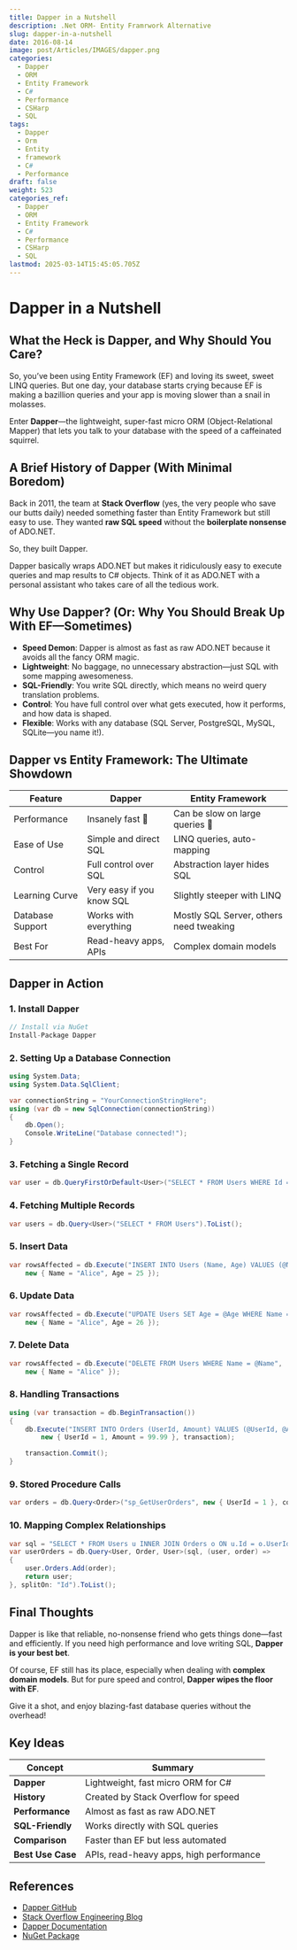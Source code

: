 ```yaml
---
title: Dapper in a Nutshell
description: .Net ORM- Entity Framrwork Alternative
slug: dapper-in-a-nutshell
date: 2016-08-14
image: post/Articles/IMAGES/dapper.png
categories:
  - Dapper
  - ORM
  - Entity Framework
  - C#
  - Performance
  - CSHarp
  - SQL
tags:
  - Dapper
  - Orm
  - Entity
  - framework
  - C#
  - Performance
draft: false
weight: 523
categories_ref:
  - Dapper
  - ORM
  - Entity Framework
  - C#
  - Performance
  - CSHarp
  - SQL
lastmod: 2025-03-14T15:45:05.705Z
---
```

# Dapper in a Nutshell

## What the Heck is Dapper, and Why Should You Care?

So, you’ve been using Entity Framework (EF) and loving its sweet, sweet LINQ queries. But one day, your database starts crying because EF is making a bazillion queries and your app is moving slower than a snail in molasses.

Enter **Dapper**—the lightweight, super-fast micro ORM (Object-Relational Mapper) that lets you talk to your database with the speed of a caffeinated squirrel.

## A Brief History of Dapper (With Minimal Boredom)

Back in 2011, the team at **Stack Overflow** (yes, the very people who save our butts daily) needed something faster than Entity Framework but still easy to use. They wanted **raw SQL speed** without the **boilerplate nonsense** of ADO.NET.

So, they built Dapper.

Dapper basically wraps ADO.NET but makes it ridiculously easy to execute queries and map results to C# objects. Think of it as ADO.NET with a personal assistant who takes care of all the tedious work.

## Why Use Dapper? (Or: Why You Should Break Up With EF—Sometimes)

* **Speed Demon**: Dapper is almost as fast as raw ADO.NET because it avoids all the fancy ORM magic.
* **Lightweight**: No baggage, no unnecessary abstraction—just SQL with some mapping awesomeness.
* **SQL-Friendly**: You write SQL directly, which means no weird query translation problems.
* **Control**: You have full control over what gets executed, how it performs, and how data is shaped.
* **Flexible**: Works with any database (SQL Server, PostgreSQL, MySQL, SQLite—you name it!).

## Dapper vs Entity Framework: The Ultimate Showdown

| Feature          | Dapper                    | Entity Framework                        |
| ---------------- | ------------------------- | --------------------------------------- |
| Performance      | Insanely fast 🚀          | Can be slow on large queries 🐢         |
| Ease of Use      | Simple and direct SQL     | LINQ queries, auto-mapping              |
| Control          | Full control over SQL     | Abstraction layer hides SQL             |
| Learning Curve   | Very easy if you know SQL | Slightly steeper with LINQ              |
| Database Support | Works with everything     | Mostly SQL Server, others need tweaking |
| Best For         | Read-heavy apps, APIs     | Complex domain models                   |

## Dapper in Action

### 1. Install Dapper

```csharp
// Install via NuGet
Install-Package Dapper
```

### 2. Setting Up a Database Connection

```csharp
using System.Data;
using System.Data.SqlClient;

var connectionString = "YourConnectionStringHere";
using (var db = new SqlConnection(connectionString))
{
    db.Open();
    Console.WriteLine("Database connected!");
}
```

### 3. Fetching a Single Record

```csharp
var user = db.QueryFirstOrDefault<User>("SELECT * FROM Users WHERE Id = @Id", new { Id = 1 });
```

### 4. Fetching Multiple Records

```csharp
var users = db.Query<User>("SELECT * FROM Users").ToList();
```

### 5. Insert Data

```csharp
var rowsAffected = db.Execute("INSERT INTO Users (Name, Age) VALUES (@Name, @Age)",
    new { Name = "Alice", Age = 25 });
```

### 6. Update Data

```csharp
var rowsAffected = db.Execute("UPDATE Users SET Age = @Age WHERE Name = @Name",
    new { Name = "Alice", Age = 26 });
```

### 7. Delete Data

```csharp
var rowsAffected = db.Execute("DELETE FROM Users WHERE Name = @Name",
    new { Name = "Alice" });
```

### 8. Handling Transactions

```csharp
using (var transaction = db.BeginTransaction())
{
    db.Execute("INSERT INTO Orders (UserId, Amount) VALUES (@UserId, @Amount)",
        new { UserId = 1, Amount = 99.99 }, transaction);

    transaction.Commit();
}
```

### 9. Stored Procedure Calls

```csharp
var orders = db.Query<Order>("sp_GetUserOrders", new { UserId = 1 }, commandType: CommandType.StoredProcedure);
```

### 10. Mapping Complex Relationships

```csharp
var sql = "SELECT * FROM Users u INNER JOIN Orders o ON u.Id = o.UserId";
var userOrders = db.Query<User, Order, User>(sql, (user, order) =>
{
    user.Orders.Add(order);
    return user;
}, splitOn: "Id").ToList();
```

## Final Thoughts

Dapper is like that reliable, no-nonsense friend who gets things done—fast and efficiently. If you need high performance and love writing SQL, **Dapper is your best bet**.

Of course, EF still has its place, especially when dealing with **complex domain models**. But for pure speed and control, **Dapper wipes the floor with EF**.

Give it a shot, and enjoy blazing-fast database queries without the overhead!

## Key Ideas

| Concept           | Summary                                 |
| ----------------- | --------------------------------------- |
| **Dapper**        | Lightweight, fast micro ORM for C#      |
| **History**       | Created by Stack Overflow for speed     |
| **Performance**   | Almost as fast as raw ADO.NET           |
| **SQL-Friendly**  | Works directly with SQL queries         |
| **Comparison**    | Faster than EF but less automated       |
| **Best Use Case** | APIs, read-heavy apps, high performance |

## References

* [Dapper GitHub](https://github.com/DapperLib/Dapper)
* [Stack Overflow Engineering Blog](https://stackoverflow.blog/)
* [Dapper Documentation](https://dapper-tutorial.net/)
* [NuGet Package](https://www.nuget.org/packages/Dapper)
